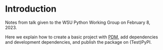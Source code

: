 # Introduction

Notes from talk given to the WSU Python Working Group on February 8, 2023.

Here we explain how to create a basic project with [PDM](https://pdm.fming.dev/latest/),
add dependencies and development dependencies, and publish the package on (Test)PyPI.

```{tableofcontents}
```

